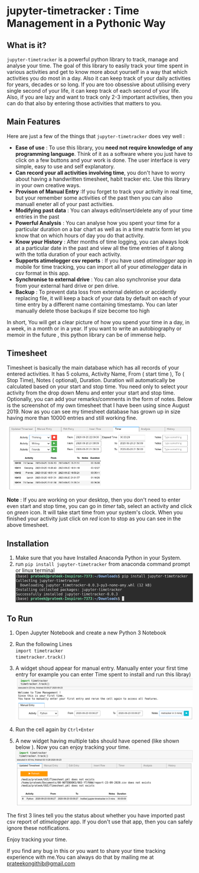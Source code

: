 # jupyter-timetracker : Time Management in a Pythonic Way

## What is it?
`jupyter-timetracker` is a powerful python library to track, manage and analyse your time. The goal of this library to easily track your time spent in various activities and get to know more about yourself in a way that which activities you do most in a day. Also it can keep track of your daily activities for years, decades or so long. If you are too obsessive about utilising every single second of your life, it can keep track of each second of your life. Also, if you are lazy and want to track only 2-3 important activities, then you can do that also by entering those activities that matters to you.

## Main Features
Here are just a few of the things that `jupyter-timetracker` does vey well :
  - **Ease of use** : To use this library, you **need not require knowledge of any programming language**. Think of it as a software where you just have to click on a few buttons and your work is done. The user interface is very simple, easy to use and self explanatory.
  - **Can record your all activities involving time**, you don't have to worry about having a handwritten timesheet, habit tracker etc. Use this library in your own creative ways.
  - **Provison of Manual Entry** :If you forget to track your activity in real time, but your remember some activities of the past then you can also manuall eneter all of your past activities.
  - **Modifying past data** : You can always edit/insert/delete any of your time entries in the past
  - **Powerful Analysis** : You can analyse how you spent your time for a particular duration on a bar chart as well as in a time matrix form let you know that on which hours of day you do that activity.
  - **Know your History** : After months of time logging, you can always look at a particular date in the past and view all the time entries of it along with the totla duration of your each activity.
  - **Supports atimelogger csv reports** : If you have used *atimelogger* app in mobile for time tracking, you can import all of your *atimelogger* data in csv format in this app. 
  - **Synchronise to external drive** : You can also synchronise your data from your external hard drive or pen drive.  
  - **Backup** : To prevent data loss from external deletion or accidently replacing file, it will keep a back of your data by default on each of your time entry by a different name containing timestamp. You can later manually delete those backups if size become too high
  
In short, You will get a clear picture of how you spend your time in a day, in a week, in a month or in a year. If you want to write an autobiography or memoir in the future , this python library can be of immense help.

## Timesheet
Timesheet is basically the main database which has all records of your entered activities. It has 5 colums, Activity Name, From ( start time ), To ( Stop Time), Notes ( optional), Duration. Duration will automatically be calculated based on your start and stop time. You need only to select your activity from the drop down Menu and enter your start and stop time. Optionally, you can add your remarks/comments in the form of notes. Below is the screenshot of my own timesheet that I have been using since August 2019. Now as you can see my timesheet database has grown up in size having more than 10000 entries and still working fine.

![Timesheet](https://raw.githubusercontent.com/PrateekKumarPython/jupyter-timetracker/master/docs/static/images/Screenshot_2020-09-20_22-43-03.png)

**Note** : If you are working on your desktop, then you don't need to enter even start and stop time, you can go in *timer* tab, select an activity and click on *green* icon. It will take start time from your system's clock. When you finished your activity just click on *red* icon to stop as you can see in the above timesheet.

## Installation
1. Make sure that you have Installed Anaconda Python in your System.
2. run `pip install jupyter-timetracker` from anaconda command prompt or linux terminal
![Timesheet](https://raw.githubusercontent.com/PrateekKumarPython/jupyter-timetracker/master/docs/static/images/Screenshot0.png)


## To Run

1. Open Jupyter Notebook and create a new Python 3 Notebook

2. Run the following Lines  
        `import timetracker`  
        `timetracker.track()`

3. A widget shoud appear for manual entry. Manually enter your first time entry for example you can enter Time spent to install and run this libray)
![Timesheet](https://raw.githubusercontent.com/PrateekKumarPython/jupyter-timetracker/master/docs/static/images/Screenshot1.png)

4. Run the cell again by `Ctrl+Enter`

5. A new widget having multiple tabs should have opened (like shown below ). Now you can enjoy tracking your time.
![Timesheet](https://raw.githubusercontent.com/PrateekKumarPython/jupyter-timetracker/master/docs/static/images/Screenshot2.png)

The first 3 lines tell you the status about whether you have imported past csv report of *atimelogger* app. If you don't use that app, then you can safely ignore these notifications. 

Enjoy tracking your time.   

If you find any bug in this or you want to share your time tracking experience with me.You can always do that by mailing me at prateekongithib@gmail.com
